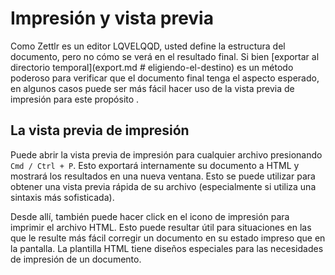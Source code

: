 # Impresión y vista previa

Como Zettlr es un editor LQVELQQD, usted define la estructura del documento, pero no cómo se verá en el resultado final. Si bien [exportar al directorio temporal](export.md # eligiendo-el-destino) es un método poderoso para verificar que el documento final tenga el aspecto esperado, en algunos casos puede ser más fácil hacer uso de la vista previa de impresión para este propósito .

## La vista previa de impresión

Puede abrir la vista previa de impresión para cualquier archivo presionando `Cmd / Ctrl + P`. Esto exportará internamente su documento a HTML y mostrará los resultados en una nueva ventana. Esto se puede utilizar para obtener una vista previa rápida de su archivo (especialmente si utiliza una sintaxis más sofisticada).

Desde allí, también puede hacer click en el icono de impresión para imprimir el archivo HTML. Esto puede resultar útil para situaciones en las que le resulte más fácil corregir un documento en su estado impreso que en la pantalla. La plantilla HTML tiene diseños especiales para las necesidades de impresión de un documento.
